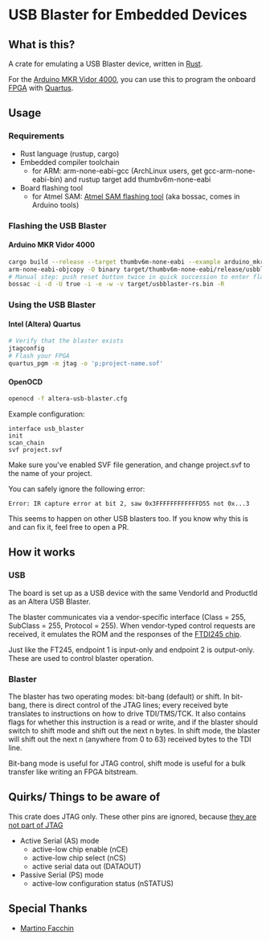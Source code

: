 # USB Blaster for Embedded Devices

## What is this?

A crate for emulating a USB Blaster device, written in [Rust](https://www.rust-lang.org/).

For the [Arduino MKR Vidor 4000](https://www.arduino.cc/en/Guide/MKRVidor4000), you can use this to program the onboard [FPGA](https://en.wikipedia.org/wiki/Field-programmable_gate_array) with [Quartus](https://en.wikipedia.org/wiki/Intel_Quartus_Prime).

## Usage

### Requirements

* Rust language (rustup, cargo)
* Embedded compiler toolchain
    * for ARM: arm-none-eabi-gcc (ArchLinux users, get gcc-arm-none-eabi-bin) and rustup target add thumbv6m-none-eabi
* Board flashing tool
    * for Atmel SAM: [Atmel SAM flashing tool](https://github.com/shumatech/BOSSA) (aka bossac, comes in Arduino tools)

### Flashing the USB Blaster

#### Arduino MKR Vidor 4000
```bash
cargo build --release --target thumbv6m-none-eabi --example arduino_mkrvidor4000
arm-none-eabi-objcopy -O binary target/thumbv6m-none-eabi/release/usbblaster-rs target/usbblaster-rs.bin
# Manual step: push reset button twice in quick succession to enter flash mode
bossac -i -d -U true -i -e -w -v target/usbblaster-rs.bin -R
```

### Using the USB Blaster

#### Intel (Altera) Quartus

```bash
# Verify that the blaster exists
jtagconfig
# Flash your FPGA
quartus_pgm -m jtag -o 'p;project-name.sof'
```

#### OpenOCD

```bash
openocd -f altera-usb-blaster.cfg
```

Example configuration:

```
interface usb_blaster
init
scan_chain
svf project.svf
```

Make sure you've enabled SVF file generation, and change project.svf to the name of your project.

You can safely ignore the following error:

`Error: IR capture error at bit 2, saw 0x3FFFFFFFFFFFFD55 not 0x...3`

This seems to happen on other USB blasters too. If you know why this is and can fix it, feel free to open a PR.

## How it works

### USB

The board is set up as a USB device with the same VendorId and ProductId as an Altera USB Blaster.

The blaster communicates via a vendor-specific interface (Class = 255, SubClass = 255, Protocol = 255). When vendor-typed control requests are received, it emulates the ROM and the responses of the [FTDI245 chip](https://www.ftdichip.com/Products/ICs/FT245R.htm).

Just like the FT245, endpoint 1 is input-only and endpoint 2 is output-only. These are used to control blaster operation.

### Blaster

The blaster has two operating modes: bit-bang (default) or shift. In bit-bang, there is direct control of the JTAG lines; every received byte translates to instructions on how to drive TDI/TMS/TCK. It also contains flags for whether this instruction is a read or write, and if the blaster should switch to shift mode and shift out the next n bytes. In shift mode, the blaster will shift out the next n (anywhere from 0 to 63) received bytes to the TDI line.

Bit-bang mode is useful for JTAG control, shift mode is useful for a bulk transfer like writing an FPGA bitstream.

## Quirks/ Things to be aware of

This crate does JTAG only. These other pins are ignored, because [they are not part of JTAG](https://www.intel.com/content/dam/www/programmable/us/en/pdfs/literature/ug/ug_usb_blstr.pdf#_OPENTOPIC_TOC_PROCESSING_d116e1073)

- Active Serial (AS) mode
    - active-low chip enable (nCE)
    - active-low chip select (nCS)
    - active serial data out (DATAOUT)
- Passive Serial (PS) mode
    - active-low configuration status (nSTATUS)

## Special Thanks

* [Martino Facchin](https://github.com/facchinm)
